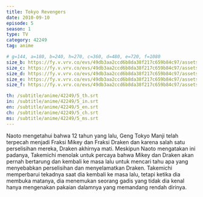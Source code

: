 ```yaml
---
title: Tokyo Revengers
date: 2010-09-10
episode: 5
season: 1
type: TV
category: 42249
tag: anime

# g=144, a=180, b=240, h=270, c=360, d=480, e=720, f=1080
size_b: https://fy.v.vrv.co/evs/49db3aa2ccd6b8da38f217c659b84c97/assets/5c301a54368cab7cb0f7f24b61a962c4_4045020.mp4
size_c: https://fy.v.vrv.co/evs/49db3aa2ccd6b8da38f217c659b84c97/assets/5c301a54368cab7cb0f7f24b61a962c4_4045019.mp4
size_d: https://fy.v.vrv.co/evs/49db3aa2ccd6b8da38f217c659b84c97/assets/5c301a54368cab7cb0f7f24b61a962c4_4045021.mp4
size_e: https://fy.v.vrv.co/evs/49db3aa2ccd6b8da38f217c659b84c97/assets/5c301a54368cab7cb0f7f24b61a962c4_4045022.mp4
size_f: https://fy.v.vrv.co/evs/49db3aa2ccd6b8da38f217c659b84c97/assets/5c301a54368cab7cb0f7f24b61a962c4_4045023.mp4

th: /subtitle/anime/42249/5_th.srt
in: /subtitle/anime/42249/5_in.srt
en: /subtitle/anime/42249/5_en.srt
ch: /subtitle/anime/42249/5_ch.srt
ms: /subtitle/anime/42249/5_ms.srt
---
```

Naoto mengetahui bahwa 12 tahun yang lalu, Geng Tokyo Manji telah terpecah menjadi Fraksi Mikey dan Fraksi Draken dan karena salah satu perselisihan mereka, Draken akhirnya mati. Meskipun Naoto mengatakan ini padanya, Takemichi menolak untuk percaya bahwa Mikey dan Draken akan pernah bertarung dan kembali ke masa lalu untuk mencari tahu apa yang menyebabkan perselisihan dan menyelamatkan Draken. Takemichi memperbarui tekadnya saat dia kembali ke masa lalu, tetapi ketika dia membuka matanya, dia menemukan seorang gadis yang tidak dia kenal hanya mengenakan pakaian dalamnya yang memandang rendah dirinya.
